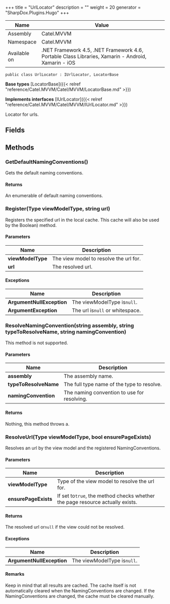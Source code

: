 

+++
title = "UrlLocator" 
description = ""
weight = 20
generator = "SharpDox.Plugins.Hugo"
+++

Name|Value
---|---
Assembly|Catel.MVVM
Namespace|Catel.MVVM
Available on|.NET Framework 4.5, .NET Framework 4.6, Portable Class Libraries, Xamarin - Android, Xamarin - iOS

```
public class UrlLocator : IUrlLocator, LocatorBase
```

**Base types**
[LocatorBase]({{&lt; relref "reference/Catel.MVVM/Catel/MVVM/LocatorBase.md" &gt;}})

**Implements interfaces**
[IUrlLocator]({{&lt; relref "reference/Catel.MVVM/Catel/MVVM/IUrlLocator.md" &gt;}})

Locator for urls.

## Fields

## Methods

### GetDefaultNamingConventions()

Gets the default naming conventions.

#### Returns

An enumerable of default naming conventions.

### Register(Type viewModelType, string url)

Registers the specified url in the local cache. This cache will also be used by the Boolean) method.

#### Parameters

Name|Description
---|---
**viewModelType**|The view model to resolve the url for.
**url**|The resolved url.

#### Exceptions

Name|Description
---|---
**ArgumentNullException**|The viewModelType is`null`.
**ArgumentException**|The url is`null` or whitespace.

### ResolveNamingConvention(string assembly, string typeToResolveName, string namingConvention)

This method is not supported.

#### Parameters

Name|Description
---|---
**assembly**|The assembly name.
**typeToResolveName**|The full type name of the type to resolve.
**namingConvention**|The naming convention to use for resolving.

#### Returns

Nothing, this method throws a.

### ResolveUrl(Type viewModelType, bool ensurePageExists)

Resolves an url by the view model and the registered NamingConventions.

#### Parameters

Name|Description
---|---
**viewModelType**|Type of the view model to resolve the url for.
**ensurePageExists**|If set to`true`, the method checks whether the page resource actually exists.

#### Returns

The resolved url or`null` if the view could not be resolved.

#### Exceptions

Name|Description
---|---
**ArgumentNullException**|The viewModelType is`null`.

#### Remarks

Keep in mind that all results are cached. The cache itself is not automatically cleared when the NamingConventions are changed. If the NamingConventions are changed, the cache must be cleared manually.

